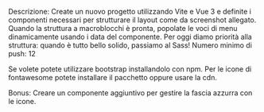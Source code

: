 Descrizione:
Create un nuovo progetto utilizzando Vite e Vue 3 e definite i componenti necessari per strutturare il layout come da
screenshot allegato.
Quando la struttura a macroblocchi è pronta, popolate le voci di menu dinamicamente usando i data del componente.
Per oggi diamo priorità alla struttura: quando è tutto bello solido, passiamo al Sass!
Numero minimo di push: 12

Se volete potete utilizzare bootstrap installandolo con npm. Per le icone di fontawesome potete installare il pacchetto oppure usare la cdn.

Bonus:
Creare un componente aggiuntivo per gestire la fascia azzurra con le icone.